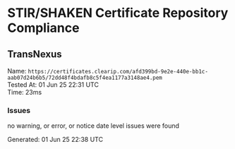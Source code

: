 # STIR/SHAKEN Certificate Repository Compliance

## TransNexus

Name: `https://certificates.clearip.com/afd399bd-9e2e-440e-bb1c-aab07d24b6b5/72dd48f4bdafb8c5f4ea1177a3148ae4.pem`\
Tested At: 01 Jun 25 22:31 UTC\
Time: 23ms

### Issues

no warning, or error, or notice date level issues were found

Generated: 01 Jun 25 22:38 UTC